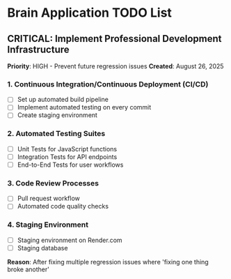# Brain Application TODO List

## CRITICAL: Implement Professional Development Infrastructure

**Priority**: HIGH - Prevent future regression issues
**Created**: August 26, 2025

### 1. Continuous Integration/Continuous Deployment (CI/CD)
- [ ] Set up automated build pipeline
- [ ] Implement automated testing on every commit
- [ ] Create staging environment

### 2. Automated Testing Suites
- [ ] Unit Tests for JavaScript functions
- [ ] Integration Tests for API endpoints
- [ ] End-to-End Tests for user workflows

### 3. Code Review Processes
- [ ] Pull request workflow
- [ ] Automated code quality checks

### 4. Staging Environment
- [ ] Staging environment on Render.com
- [ ] Staging database

**Reason**: After fixing multiple regression issues where 'fixing one thing broke another'
